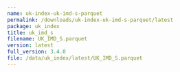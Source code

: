 ```yaml
---
name: uk-index-uk-imd-s-parquet
permalink: /downloads/uk-index-uk-imd-s-parquet/latest
package: uk_index
title: uk_imd_s
filename: UK_IMD_S.parquet
version: latest
full_version: 3.4.0
file: /data/uk_index/latest/UK_IMD_S.parquet
---
```

